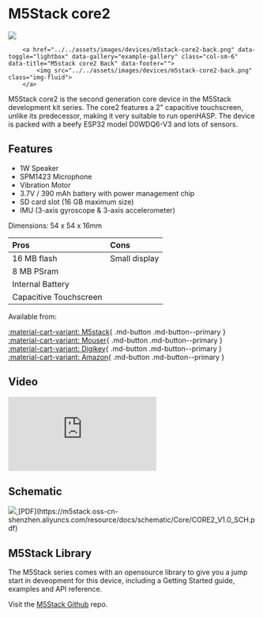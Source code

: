 # M5Stack core2

<div class="row justify-content-center">
        <a href="../../assets/images/devices/m5stack-core2-front.png" data-toggle="lightbox" data-gallery="example-gallery" class="col-sm-6" data-title="M5stack core2 Front" data-footer="">
            <img src="../../assets/images/devices/m5stack-core2-front.png" class="img-fluid">
        </a>

        <a href="../../assets/images/devices/m5stack-core2-back.png" data-toggle="lightbox" data-gallery="example-gallery" class="col-sm-6" data-title="M5stack core2 Back" data-footer="">
            <img src="../../assets/images/devices/m5stack-core2-back.png" class="img-fluid">
        </a>
</div>

M5Stack core2 is the second generation core device in the M5Stack development kit series.
The core2 features a 2" capacitive touchscreen, unlike its predecessor, making it very suitable to run openHASP.
The device is packed with a beefy ESP32 model D0WDQ6-V3 and lots of sensors.

## Features

- 1W Speaker
- SPM1423 Microphone
- Vibration Motor
- 3.7V / 390 mAh battery with power management chip
- SD card slot (16 GB maximum size)
- IMU (3-axis gyroscope & 3-axis accelerometer)

Dimensions: 54 x 54 x 16mm

| Pros             | Cons
|:-----            |:----
| 16 MB flash      | Small display
| 8 MB PSram       | 
| Internal Battery |
| Capacitive Touchscreen |

Available from:

[:material-cart-variant: M5stack][1]{ .md-button .md-button--primary } &nbsp; 
[:material-cart-variant: Mouser][2]{ .md-button .md-button--primary } &nbsp; 
[:material-cart-variant: Digikey][3]{ .md-button .md-button--primary } &nbsp; 
[:material-cart-variant: Amazon][3]{ .md-button .md-button--primary }

## Video

<div class="embed-responsive embed-responsive-16by9" style="max-width:560px; margin:auto;">
    <iframe title="YouTube video player" src="https://www.youtube.com/embed/axN3O232WN0?rel=0&controls=1" class="embed-responsive-item" frameborder="0" allow="accelerometer; clipboard-write; encrypted-media; gyroscope; picture-in-picture" allowfullscreen>
    </iframe>
</div>

## Schematic

<a href="../../assets/images/devices/m5stack-core2-schematic.png" data-toggle="lightbox" data-gallery="example-gallery" class="col-sm-6" data-title="M5stack core2 Schematic" data-footer="">
    <img src="../../assets/images/devices/m5stack-core2-schematic.png" class="img-fluid">
</a>
[PDF](https://m5stack.oss-cn-shenzhen.aliyuncs.com/resource/docs/schematic/Core/CORE2_V1.0_SCH.pdf)

## M5Stack Library

The M5Stack series comes with an opensource library to give you a jump start in deveopment for this device,
including a Getting Started guide, examples and API reference.

Visit the [M5Stack Github](https://github.com/m5stack/M5Stack) repo.

[1]: https://shop.m5stack.com/products/m5stack-core2-esp32-iot-development-kit
[2]: https://www.mouser.com/new/m5stack/m5stack-core2-iot-dev-kit/
[3]: https://www.digikey.com/en/product-highlight/m/m5stack/core2-esp32-development-kit
[4]: https://www.amazon.com/dp/B07RTKTJZB/